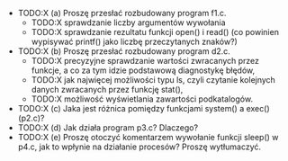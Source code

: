 
* TODO:X (a) Proszę przesłać rozbudowany program f1.c.
  * TODO:X sprawdzanie liczby argumentów wywołania
  * TODO:X sprawdzanie rezultatu funkcji open() i read() (co powinien wypisywać printf() jako liczbę przeczytanych znaków?)
* TODO:X (b) Proszę przesłać rozbudowany program d2.c.
  * TODO:X precyzyjne sprawdzanie wartości zwracanych przez funkcje, a co za tym idzie podstawową diagnostykę błędów,
  * TODO:X jak najwięcej możliwości typu ls, czyli czytanie kolejnych danych zwracanych przez funkcję stat(),
  * TODO:X  możliwość wyświetlania zawartości podkatalogów.
* TODO:X (c) Jaka jest różnica pomiędzy funkcjami system() a exec() (p2.c)?
* TODO:X (d) Jak działa program p3.c? Dlaczego?
* TODO:X (e) Proszę otoczyć komentarzem wywołanie funkcji sleep() w p4.c, jak to wpłynie na działanie procesów? Proszę wytłumaczyć.

